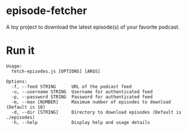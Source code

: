 episode-fetcher
===============

A toy project to download the latest episode(s) of your favorite podcast.

# Run it

```
Usage:
  fetch-episodes.js [OPTIONS] [ARGS]

Options:
  -f, --feed STRING      URL of the podcast feed
  -u, --username STRING  Username for authenticated feed
  -p, --password STRING  Password for authenticated feed
  -m, --max [NUMBER]     Maximum number of episodes to download (Default is 10)
  -d, --dir [STRING]     Directory to download episodes (Default is ./episodes)
  -h, --help             Display help and usage details
```
